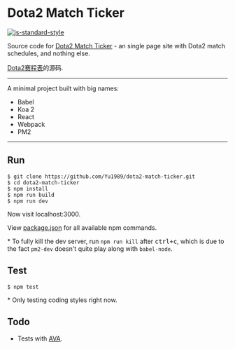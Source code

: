 # Dota2 Match Ticker

[![js-standard-style](https://cdn.rawgit.com/feross/standard/master/badge.svg)](https://github.com/feross/standard)

Source code for [Dota2 Match Ticker](https://baidu.com) - an single page site with Dota2 match schedules, and nothing else.

[Dota2赛程表](https://baidu.com)的源码.

-----

A minimal project built with big names:
- Babel
- Koa 2
- React
- Webpack
- PM2

-----

## Run
```
$ git clone https://github.com/Yu1989/dota2-match-ticker.git
$ cd dota2-match-ticker
$ npm install
$ npm run build
$ npm run dev
```
Now visit localhost:3000.

View [package.json](https://github.com/Yu1989/dota2-match-ticker/blob/master/package.json) for all available npm commands.

\* To fully kill the dev server, run `npm run kill` after <kbd>ctrl+c</kbd>, which is due to the fact `pm2-dev` doesn't quite play along with `babel-node`.


## Test
```
$ npm test
```
\* Only testing coding styles right now.

## Todo
- Tests with [AVA](https://github.com/avajs/ava).
